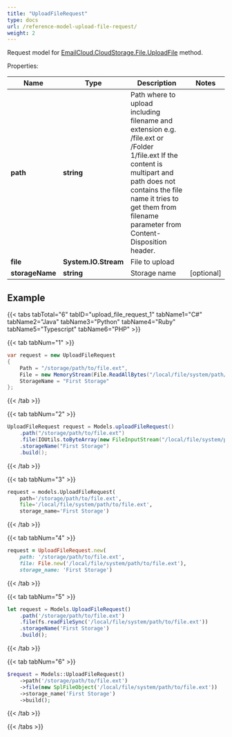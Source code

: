 ```yaml
---
title: "UploadFileRequest"
type: docs
url: /reference-model-upload-file-request/
weight: 2
---
```


Request model for [EmailCloud.CloudStorage.File.UploadFile](/email/reference-file-api/#uploadfile) method.

Properties:

Name | Type | Description | Notes
---- | ---- | ----------- | -----
**path** |**string**|Path where to upload including filename and extension e.g. /file.ext or /Folder 1/file.ext             If the content is multipart and path does not contains the file name it tries to get them from filename parameter             from Content-Disposition header.              |
**file** |**System.IO.Stream**|File to upload |
**storageName** |**string**|Storage name |[optional] 

## Example

{{< tabs tabTotal="6" tabID="upload_file_request_1" tabName1="C#" tabName2="Java" tabName3="Python" tabName4="Ruby" tabName5="Typescript" tabName6="PHP" >}}

{{< tab tabNum="1" >}}

```csharp
var request = new UploadFileRequest
{ 
    Path = "/storage/path/to/file.ext",
    File = new MemoryStream(File.ReadAllBytes("/local/file/system/path/to/file.ext")),
    StorageName = "First Storage"
};
```

{{< /tab >}}

{{< tab tabNum="2" >}}

```java
UploadFileRequest request = Models.uploadFileRequest()
    .path("/storage/path/to/file.ext")
    .file(IOUtils.toByteArray(new FileInputStream("/local/file/system/path/to/file.ext")))
    .storageName("First Storage")
    .build();
```

{{< /tab >}}

{{< tab tabNum="3" >}}

```python
request = models.UploadFileRequest(
    path='/storage/path/to/file.ext',
    file='/local/file/system/path/to/file.ext',
    storage_name='First Storage')
```

{{< /tab >}}

{{< tab tabNum="4" >}}

```ruby
request = UploadFileRequest.new(
    path: '/storage/path/to/file.ext',
    file: File.new('/local/file/system/path/to/file.ext'),
    storage_name: 'First Storage')
```

{{< /tab >}}

{{< tab tabNum="5" >}}

```typescript
let request = Models.UploadFileRequest()
    .path('/storage/path/to/file.ext')
    .file(fs.readFileSync('/local/file/system/path/to/file.ext'))
    .storageName('First Storage')
    .build();
```

{{< /tab >}}

{{< tab tabNum="6" >}}

```php
$request = Models::UploadFileRequest()
    ->path('/storage/path/to/file.ext')
    ->file(new SplFileObject('/local/file/system/path/to/file.ext'))
    ->storage_name('First Storage')
    ->build();
```

{{< /tab >}}

{{< /tabs >}}

